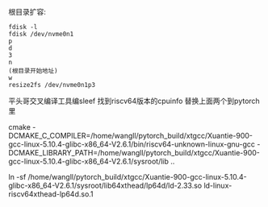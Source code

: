 根目录扩容:
```
fdisk -l
fdisk /dev/nvme0n1
p
d
3
n
(根目录开始地址)
w
resize2fs /dev/nvme0n1p3
```



平头哥交叉编译工具编sleef
找到riscv64版本的cpuinfo
替换上面两个到pytorch里 

cmake -DCMAKE_C_COMPILER=/home/wangll/pytorch_build/xtgcc/Xuantie-900-gcc-linux-5.10.4-glibc-x86_64-V2.6.1/bin/riscv64-unknown-linux-gnu-gcc -DCMAKE_LIBRARY_PATH=/home/wangll/pytorch_build/xtgcc/Xuantie-900-gcc-linux-5.10.4-glibc-x86_64-V2.6.1/sysroot/lib ..


ln -sf /home/wangll/pytorch_build/xtgcc/Xuantie-900-gcc-linux-5.10.4-glibc-x86_64-V2.6.1/sysroot/lib64xthead/lp64d/ld-2.33.so ld-linux-riscv64xthead-lp64d.so.1

